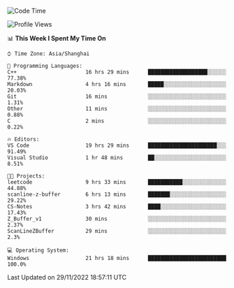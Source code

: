 <!--START_SECTION:waka-->
![Code Time](http://img.shields.io/badge/Code%20Time-397%20hrs%2047%20mins-blue)

![Profile Views](http://img.shields.io/badge/Profile%20Views-4-blue)

📊 **This Week I Spent My Time On** 

```text
⌚︎ Time Zone: Asia/Shanghai

💬 Programming Languages: 
C++                      16 hrs 29 mins      ███████████████████░░░░░░   77.38% 
Markdown                 4 hrs 16 mins       █████░░░░░░░░░░░░░░░░░░░░   20.03% 
Git                      16 mins             ░░░░░░░░░░░░░░░░░░░░░░░░░   1.31% 
Other                    11 mins             ░░░░░░░░░░░░░░░░░░░░░░░░░   0.88% 
C                        2 mins              ░░░░░░░░░░░░░░░░░░░░░░░░░   0.22%

🔥 Editors: 
VS Code                  19 hrs 29 mins      ██████████████████████░░░   91.49% 
Visual Studio            1 hr 48 mins        ██░░░░░░░░░░░░░░░░░░░░░░░   8.51%

🐱‍💻 Projects: 
leetcode                 9 hrs 33 mins       ███████████░░░░░░░░░░░░░░   44.88% 
scanline-z-buffer        6 hrs 13 mins       ███████░░░░░░░░░░░░░░░░░░   29.22% 
CS-Notes                 3 hrs 42 mins       ████░░░░░░░░░░░░░░░░░░░░░   17.43% 
Z_Buffer_v1              30 mins             ░░░░░░░░░░░░░░░░░░░░░░░░░   2.37% 
ScanLineZBuffer          29 mins             ░░░░░░░░░░░░░░░░░░░░░░░░░   2.3%

💻 Operating System: 
Windows                  21 hrs 18 mins      █████████████████████████   100.0%

```


 Last Updated on 29/11/2022 18:57:11 UTC
<!--END_SECTION:waka-->